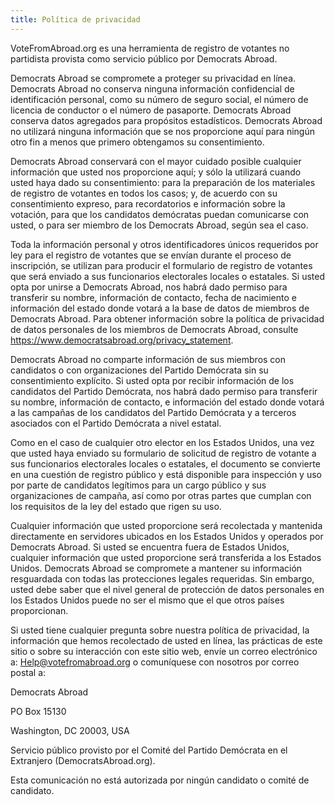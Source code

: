 ```yaml
---
title: Política de privacidad
---
```

VoteFromAbroad.org es una herramienta de registro de votantes no partidista provista como servicio público por Democrats Abroad.

Democrats Abroad se compromete a proteger su privacidad en línea. Democrats Abroad no conserva ninguna información confidencial de identificación personal, como su número de seguro social, el número de licencia de conductor o el número de pasaporte. Democrats Abroad conserva datos agregados para propósitos estadísticos. Democrats Abroad no utilizará ninguna información que se nos proporcione aquí para ningún otro fin a menos que primero obtengamos su consentimiento.

Democrats Abroad conservará con el mayor cuidado posible cualquier información que usted nos proporcione aquí; y sólo la utilizará cuando usted haya dado su consentimiento: para la preparación de los materiales de registro de votantes en todos los casos; y, de acuerdo con su consentimiento expreso, para recordatorios e información sobre la votación, para que los candidatos demócratas puedan comunicarse con usted, o para ser miembro de los Democrats Abroad, según sea el caso.

Toda la información personal y otros identificadores únicos requeridos por ley para el registro de votantes que se envían durante el proceso de inscripción, se utilizan para producir el formulario de registro de votantes que será enviado a sus funcionarios electorales locales o estatales. Si usted opta por unirse a Democrats Abroad, nos habrá dado permiso para transferir su nombre, información de contacto, fecha de nacimiento e información del estado donde votará a la base de datos de miembros de Democrats Abroad. Para obtener información sobre la política de privacidad de datos personales de los miembros de Democrats Abroad, consulte https://www.democratsabroad.org/privacy_statement.

Democrats Abroad no comparte información de sus miembros con candidatos o con organizaciones del Partido Demócrata sin su consentimiento explícito. Si usted opta por recibir información de los candidatos del Partido Demócrata, nos habrá dado permiso para transferir su nombre, información de contacto, e información del estado donde votará a las campañas de los candidatos del Partido Demócrata y a terceros asociados con el Partido Demócrata a nivel estatal.

Como en el caso de cualquier otro elector en los Estados Unidos, una vez que usted haya enviado su formulario de solicitud de registro de votante a sus funcionarios electorales locales o estatales, el documento se convierte en una cuestión de registro público y está disponible para inspección y uso por parte de candidatos legítimos para un cargo público y sus organizaciones de campaña, así como por otras partes que cumplan con los requisitos de la ley del estado que rigen su uso.

Cualquier información que usted proporcione será recolectada y mantenida directamente en servidores ubicados en los Estados Unidos y operados por Democrats Abroad. Si usted se encuentra fuera de Estados Unidos, cualquier información que usted proporcione será transferida a los Estados Unidos. Democrats Abroad se compromete a mantener su información resguardada con todas las protecciones legales requeridas. Sin embargo, usted debe saber que el nivel general de protección de datos personales en los Estados Unidos puede no ser el mismo que el que otros países proporcionan.

Si usted tiene cualquier pregunta sobre nuestra política de privacidad, la información que hemos recolectado de usted en línea, las prácticas de este sitio o sobre su interacción con este sitio web, envíe un correo electrónico a: Help@votefromabroad.org o comuníquese con nosotros por correo postal a:

Democrats Abroad

PO Box 15130

Washington, DC 20003, USA

Servicio público provisto por el Comité del Partido Demócrata en el Extranjero (DemocratsAbroad.org).

Esta comunicación no está autorizada por ningún candidato o comité de candidato.